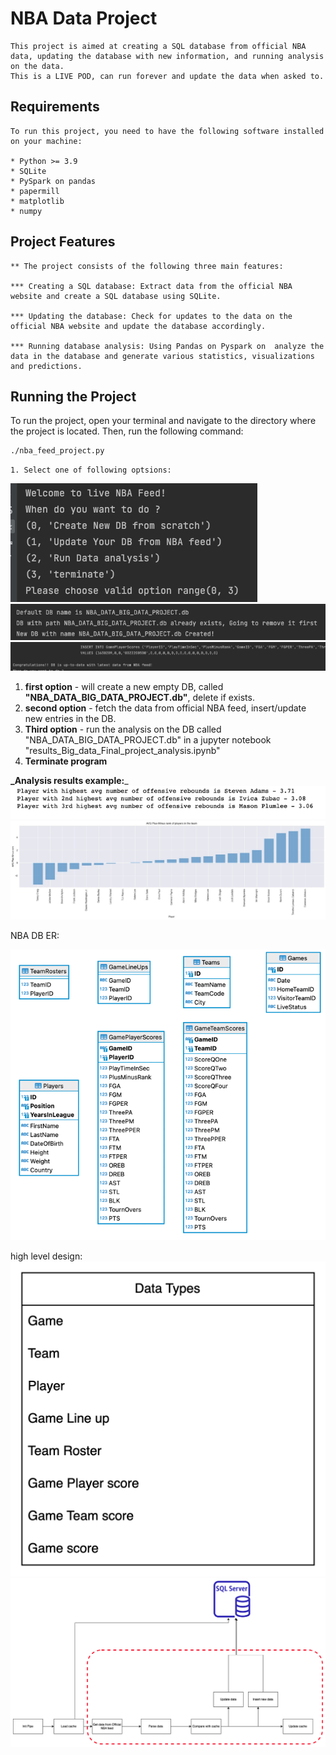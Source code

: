 # NBA Data Project
    This project is aimed at creating a SQL database from official NBA data, updating the database with new information, and running analysis on the data.
    This is a LIVE POD, can run forever and update the data when asked to.

## Requirements
    To run this project, you need to have the following software installed on your machine:

    * Python >= 3.9
    * SQLite
    * PySpark on pandas
    * papermill
    * matplotlib
    * numpy



## Project Features
    ** The project consists of the following three main features:

    *** Creating a SQL database: Extract data from the official NBA website and create a SQL database using SQLite.

    *** Updating the database: Check for updates to the data on the official NBA website and update the database accordingly.

    *** Running database analysis: Using Pandas on Pyspark on  analyze the data in the database and generate various statistics, visualizations and predictions.



## Running the Project
To run the project, open your terminal and navigate to the directory where the project is located. Then, run the following command:

```bash
./nba_feed_project.py
```

    1. Select one of following optsions:
![img_1.png](img/img_1.png)
![img_2.png](img/img_2.png)
![db_insertion.png](img/db_insertion.png)

1) **first option** - will create a new empty DB, called **"NBA_DATA_BIG_DATA_PROJECT.db"**, delete if exists.
2) **second option** - fetch the data from official NBA feed, insert/update new entries in the DB.
3) **Third option** - run the analysis on the DB called "NBA_DATA_BIG_DATA_PROJECT.db" in a jupyter notebook "results_Big_data_Final_project_analysis.ipynb"
4) **Terminate program**

**_Analysis results example:**_
![img_3.png](img/img_3.png)
![img_4.png](img/img_4.png)

NBA DB ER:

![img_5.png](img/img_5.png)

high level design:
![data_types.png](img/data_types.png)
![design.png](img/design.png)
